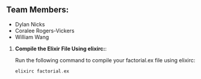## Team Members:
- Dylan Nicks
- Coralee Rogers-Vickers
- William Wang


1. **Compile the Elixir File Using elixirc:**:

   Run the following command to compile your factorial.ex file using elixirc:

   ```elixir
   elixirc factorial.ex
   ```

